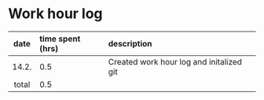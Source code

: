# Work hour log

| date  | time spent (hrs) | description                              |
| :---: | :--------------- | :--------------------------------------- |
| 14.2. | 0.5              | Created work hour log and initalized git |
| total | 0.5              |                                          |
